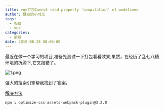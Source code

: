 ```yaml
---
title: vue打包Cannot read property 'compilation' of undefined
author: 惬意的小时光
tags:
  - 报错
  - vue
categories:
  - 前端
date: 2019-08-28 00:06:00
---
```


最近在做一个学习的项目,准备先测试一下打包看看效果,果然，在经历了乱七八糟环境的折腾下,它又报错了。

![1.png](https://i.loli.net/2019/08/28/UYAtG6RwDEkpZzQ.png)

强大的搜索引擎帮我找到了答案。

[解决方法](http://m.hangge.com/news/cache/detail_2468.html"解决方法")

```
npm i optimize-css-assets-webpack-plugin@3.2.0
```

